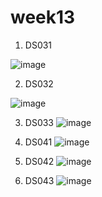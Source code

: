 # week13


1. DS031

![image](https://github.com/rlaalsrl1002/week13/assets/83528473/bda1e8b3-24af-4be5-8aec-48c1faba91f4)

2. DS032

![image](https://github.com/rlaalsrl1002/week13/assets/83528473/9cb4d521-b1fa-4dd3-aec8-503ba1dbc618)


3. DS033
![image](https://github.com/rlaalsrl1002/week13/assets/83528473/8aef07c0-14bb-426e-8c40-d2cde2a6bc24)




4. DS041
![image](https://github.com/rlaalsrl1002/week13/assets/83528473/0af72e8b-990a-41a7-ac54-518bb882b22f)


5. DS042
![image](https://github.com/rlaalsrl1002/week13/assets/83528473/7139eb61-8763-4c9b-8b71-af07d15266e6)

6. DS043
![image](https://github.com/rlaalsrl1002/week13/assets/83528473/82921d89-f17c-43a2-8644-1c761d784c8f)

